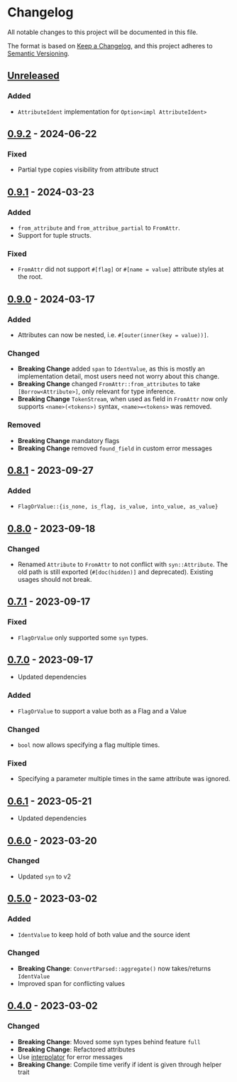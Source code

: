 # Changelog
All notable changes to this project will be documented in this file.

The format is based on [Keep a Changelog](https://keepachangelog.com/en/1.0.0/),
and this project adheres to [Semantic Versioning](https://semver.org/spec/v2.0.0.html).

## [Unreleased]
### Added
- `AttributeIdent` implementation for `Option<impl AttributeIdent>`

## [0.9.2] - 2024-06-22
### Fixed
- Partial type copies visibility from attribute struct

## [0.9.1] - 2024-03-23
### Added
- `from_attribute` and `from_attribue_partial` to `FromAttr`.
- Support for tuple structs.

### Fixed
- `FromAttr` did not support `#[flag]` or `#[name = value]` attribute styles at the root.

## [0.9.0] - 2024-03-17
### Added
- Attributes can now be nested, i.e. `#[outer(inner(key = value))]`.

### Changed
- **Breaking Change** added `span` to `IdentValue`, as this is mostly an implementation detail,
  most users need not worry about this change.
- **Breaking Change** changed `FromAttr::from_attributes` to take `[Borrow<Attribute>]`, only relevant for type inference.
- **Breaking Change** `TokenStream`, when used as field in `FromAttr` now only supports `<name>(<tokens>)` syntax, `<name>=<tokens>` was removed.

### Removed
- **Breaking Change** mandatory flags
- **Breaking Change** removed `found_field` in custom error messages

## [0.8.1] - 2023-09-27
### Added
- `FlagOrValue::{is_none, is_flag, is_value, into_value, as_value}`

## [0.8.0] - 2023-09-18
### Changed
- Renamed `Attribute` to `FromAttr` to not conflict with `syn::Attribute`.
  The old path is still exported (`#[doc(hidden)]` and deprecated). Existing usages should not break.

## [0.7.1] - 2023-09-17
### Fixed
- `FlagOrValue` only supported some `syn` types.

## [0.7.0] - 2023-09-17
- Updated dependencies

### Added
- `FlagOrValue` to support a value both as a Flag and a Value

### Changed
- `bool` now allows specifying a flag multiple times.

### Fixed
- Specifying a parameter multiple times in the same attribute was ignored.

## [0.6.1] - 2023-05-21
- Updated dependencies

## [0.6.0] - 2023-03-20
### Changed
- Updated `syn` to v2

## [0.5.0] - 2023-03-02
### Added
- `IdentValue` to keep hold of both value and the source ident

### Changed
- **Breaking Change**: `ConvertParsed::aggregate()` now takes/returns
  `IdentValue`
- Improved span for conflicting values

## [0.4.0] - 2023-03-02
### Changed
- **Breaking Change**: Moved some syn types behind feature `full`
- **Breaking Change**: Refactored attributes
- Use [interpolator](https://docs.rs/interpolator) for error messages
- **Breaking Change**: Compile time verify if ident is given through helper
  trait

[unreleased]: https://github.com/ModProg/attribute-derive/compare/v0.9.2...HEAD
[0.9.2]: https://github.com/ModProg/attribute-derive/compare/v0.9.1...v0.9.2
[0.9.1]: https://github.com/ModProg/attribute-derive/compare/v0.9.0...v0.9.1
[0.9.0]: https://github.com/ModProg/attribute-derive/compare/v0.8.1...v0.9.0
[0.8.1]: https://github.com/ModProg/attribute-derive/compare/v0.8.0...v0.8.1
[0.8.0]: https://github.com/ModProg/attribute-derive/compare/v0.7.1...v0.8.0
[0.7.1]: https://github.com/ModProg/attribute-derive/compare/v0.7.0...v0.7.1
[0.7.0]: https://github.com/ModProg/attribute-derive/compare/v0.6.1...v0.7.0
[0.6.1]: https://github.com/ModProg/attribute-derive/compare/v0.6.0...v0.6.1
[0.6.0]: https://github.com/ModProg/attribute-derive/compare/v0.5.0...v0.6.0
[0.5.0]: https://github.com/ModProg/attribute-derive/compare/v0.3.1...v0.5.0
[0.4.0]: https://github.com/ModProg/attribute-derive/compare/v0.3.1...v0.4.0
